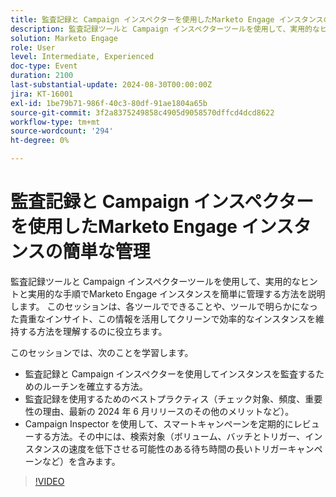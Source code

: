 ```yaml
---
title: 監査記録と Campaign インスペクターを使用したMarketo Engage インスタンスの簡単な管理
description: 監査記録ツールと Campaign インスペクターツールを使用して、実用的なヒントと実用的な手順でMarketo Engage インスタンスを簡単に管理する方法を説明します。 このセッションは、各ツールでできることや、ツールで明らかになった貴重なインサイト、この情報を活用してクリーンで効率的なインスタンスを維持する方法を理解するのに役立ちます。  このセッションでは、監査記録と Campaign インスペクターを使用してインスタンスを監査するためのルーチンを確立する方法について説明します。  監査記録を使用するためのベストプラクティス（チェック対象、頻度、重要性の理由、最新の 2024 年 6 月リリースのその他のメリットなど）。  Campaign Inspector を使用して、スマートキャンペーンを定期的にレビューする方法。その中には、検索対象（ボリューム、バッチとトリガー、インスタンスの速度を低下させる可能性のある待ち時間の長いトリガーキャンペーンなど）を含みます。
solution: Marketo Engage
role: User
level: Intermediate, Experienced
doc-type: Event
duration: 2100
last-substantial-update: 2024-08-30T00:00:00Z
jira: KT-16001
exl-id: 1be79b71-986f-40c3-80df-91ae1804a65b
source-git-commit: 3f2a8375249858c4905d9058570dffcd4dcd8622
workflow-type: tm+mt
source-wordcount: '294'
ht-degree: 0%

---
```


# 監査記録と Campaign インスペクターを使用したMarketo Engage インスタンスの簡単な管理

監査記録ツールと Campaign インスペクターツールを使用して、実用的なヒントと実用的な手順でMarketo Engage インスタンスを簡単に管理する方法を説明します。 このセッションは、各ツールでできることや、ツールで明らかになった貴重なインサイト、この情報を活用してクリーンで効率的なインスタンスを維持する方法を理解するのに役立ちます。

このセッションでは、次のことを学習します。

* 監査記録と Campaign インスペクターを使用してインスタンスを監査するためのルーチンを確立する方法。
* 監査記録を使用するためのベストプラクティス（チェック対象、頻度、重要性の理由、最新の 2024 年 6 月リリースのその他のメリットなど）。
* Campaign Inspector を使用して、スマートキャンペーンを定期的にレビューする方法。その中には、検索対象（ボリューム、バッチとトリガー、インスタンスの速度を低下させる可能性のある待ち時間の長いトリガーキャンペーンなど）を含みます。

>[!VIDEO](https://video.tv.adobe.com/v/3432944/?learn=on)
